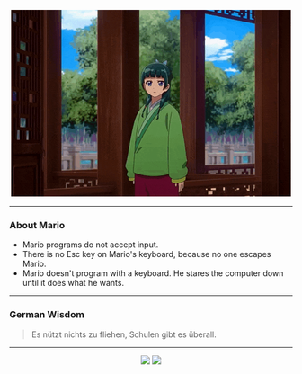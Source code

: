 <p align="center">
  <img src="assets/maomao.gif" />
</p>

---

### About Mario
- Mario programs do not accept input.
- There is no Esc key on Mario's keyboard, because no one escapes Mario.
- Mario doesn't program with a keyboard. He stares the computer down until it does what he wants.

---

### German Wisdom
> Es nützt nichts zu fliehen, Schulen gibt es überall.

---

<p align="center">
  <a>
    <img height="180em" src="https://github-readme-stats-eight-theta.vercel.app/api?username=Torfkopp&show_icons=true&theme=dark&include_all_commits=true&count_private=true"/>
  </a>
  <a href="https://github.com/Torfkopp?tab=repositories">
    <img height="180em" src="https://github-readme-stats-eight-theta.vercel.app/api/top-langs/?username=torfkopp&layout=compact&theme=dark&langs_count=8&hide=java"/>
  </a>
</p>
